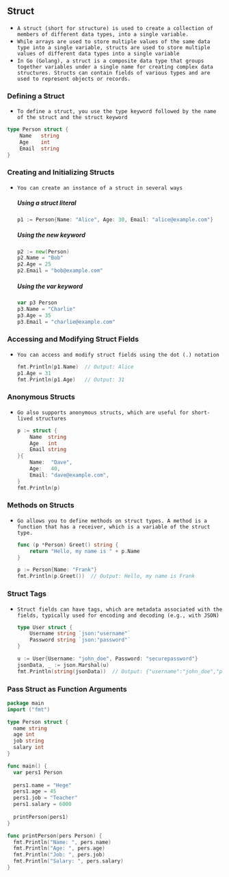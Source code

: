 ## Struct

- `A struct (short for structure) is used to create a collection of members of different data types, into a single variable.`
- `While arrays are used to store multiple values of the same data type into a single variable, structs are used to store multiple values of different data types into a single variable`
- `In Go (Golang), a struct is a composite data type that groups together variables under a single name for creating complex data structures. Structs can contain fields of various types and are used to represent objects or records.`



### Defining a Struct

- `To define a struct, you use the type keyword followed by the name of the struct and the struct keyword`

```go
type Person struct {
    Name   string
    Age    int
    Email  string
}
```





### Creating and Initializing Structs

- `You can create an instance of a struct in several ways`

  

  ##### Using a struct literal 

  ```go
  p1 := Person{Name: "Alice", Age: 30, Email: "alice@example.com"}
  ```

  ##### Using the new keyword

  ```go
  p2 := new(Person)
  p2.Name = "Bob"
  p2.Age = 25
  p2.Email = "bob@example.com"
  ```

  ##### Using the var keyword

  ```go
  var p3 Person
  p3.Name = "Charlie"
  p3.Age = 35
  p3.Email = "charlie@example.com"
  ```
  
    
  
  
### Accessing and Modifying Struct Fields

- `You can access and modify struct fields using the dot (.) notation`

  ```go
  fmt.Println(p1.Name)  // Output: Alice
  p1.Age = 31
  fmt.Println(p1.Age)   // Output: 31
  ```





### Anonymous Structs

- `Go also supports anonymous structs, which are useful for short-lived structures`

  ```go
  p := struct {
      Name  string
      Age   int
      Email string
  }{
      Name:  "Dave",
      Age:   40,
      Email: "dave@example.com",
  }
  fmt.Println(p)
  ```





### Methods on Structs

- `Go allows you to define methods on struct types. A method is a function that has a receiver, which is a variable of the struct type.`

  ```go
  func (p *Person) Greet() string {
      return "Hello, my name is " + p.Name
  }
  
  p := Person{Name: "Frank"}
  fmt.Println(p.Greet())  // Output: Hello, my name is Frank
  ```





### Struct Tags

- `Struct fields can have tags, which are metadata associated with the fields, typically used for encoding and decoding (e.g., with JSON)`

  ```go
  type User struct {
      Username string `json:"username"`
      Password string `json:"password"`
  }
  
  u := User{Username: "john_doe", Password: "securepassword"}
  jsonData, _ := json.Marshal(u)
  fmt.Println(string(jsonData))  // Output: {"username":"john_doe","password":"securepassword"}
  ```

  



### Pass Struct as Function Arguments

```go
package main
import ("fmt")

type Person struct {
  name string
  age int
  job string
  salary int
}

func main() {
  var pers1 Person
  
  pers1.name = "Hege"
  pers1.age = 45
  pers1.job = "Teacher"
  pers1.salary = 6000
    
  printPerson(pers1)
}

func printPerson(pers Person) {
  fmt.Println("Name: ", pers.name)
  fmt.Println("Age: ", pers.age)
  fmt.Println("Job: ", pers.job)
  fmt.Println("Salary: ", pers.salary)
}
```



